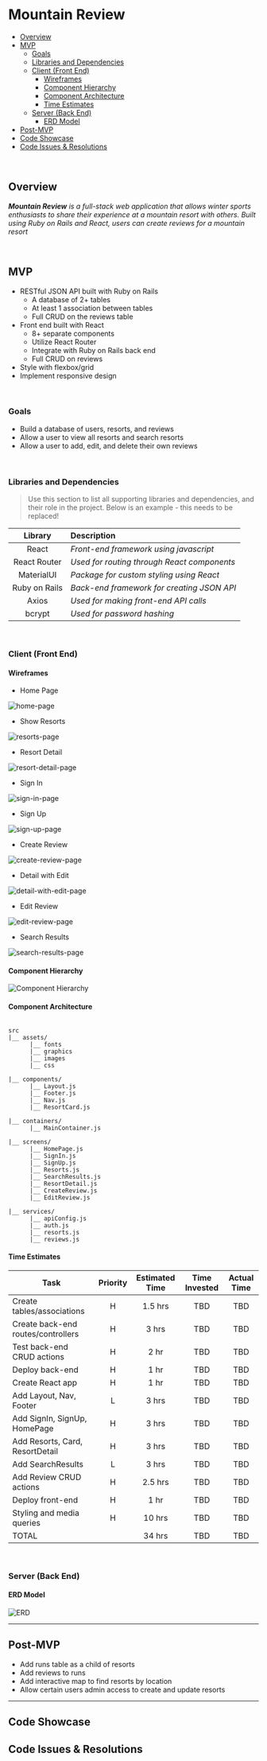 # Mountain Review

- [Overview](#overview)
- [MVP](#mvp)
  - [Goals](#goals)
  - [Libraries and Dependencies](#libraries-and-dependencies)
  - [Client (Front End)](#client-front-end)
    - [Wireframes](#wireframes)
    - [Component Hierarchy](#component-hierarchy)
    - [Component Architecture](#component-architecture)
    - [Time Estimates](#time-estimates)
  - [Server (Back End)](#server-back-end)
    - [ERD Model](#erd-model)
- [Post-MVP](#post-mvp)
- [Code Showcase](#code-showcase)
- [Code Issues & Resolutions](#code-issues--resolutions)

<br>

## Overview

_**Mountain Review** is a full-stack web application that allows winter sports enthusiasts to share their experience at a mountain resort with others. Built using Ruby on Rails and React, users can create reviews for a mountain resort_


<br>

## MVP

- RESTful JSON API built with Ruby on Rails
	- A database of 2+ tables
	- At least 1 association between tables
	- Full CRUD on the reviews table
- Front end built with React
	- 8+ separate components
	- Utilize React Router
	- Integrate with Ruby on Rails back end
	- Full CRUD on reviews
- Style with flexbox/grid
- Implement responsive design


<br>

### Goals

- Build a database of users, resorts, and reviews
- Allow a user to view all resorts and search resorts
- Allow a user to add, edit, and delete their own reviews

<br>

### Libraries and Dependencies

> Use this section to list all supporting libraries and dependencies, and their role in the project. Below is an example - this needs to be replaced!

|     Library      | Description                                |
| :--------------: | :----------------------------------------- |
|      React       | _Front-end framework using javascript_     |
|   React Router   | _Used for routing through React components_|
|    MaterialUI    | _Package for custom styling using React_ 	|
|   Ruby on Rails  | _Back-end framework for creating JSON API_ |
|     Axios        | _Used for making front-end API calls_ 		|
|     bcrypt       | _Used for password hashing_ 				|

<br>

### Client (Front End)

#### Wireframes

- Home Page

![home-page](assets/home-page)

- Show Resorts

![resorts-page](assets/resorts-page)

- Resort Detail

![resort-detail-page](assets/resort-detail-page)

- Sign In

![sign-in-page](assets/sign-in-page)

- Sign Up

![sign-up-page](assets/sign-up-page)

- Create Review

![create-review-page](assets/create-review-page)

- Detail with Edit

![detail-with-edit-page](assets/detail-with-edit-page)

- Edit Review

![edit-review-page](assets/edit-review-page)

- Search Results

![search-results-page](assets/search-results-page)



#### Component Hierarchy

![Component Hierarchy](assets/component-hierarchy.png)

#### Component Architecture

``` structure

src
|__ assets/
      |__ fonts
      |__ graphics
      |__ images
      |__ css

|__ components/
      |__ Layout.js
      |__ Footer.js
      |__ Nav.js
      |__ ResortCard.js

|__ containers/
      |__ MainContainer.js

|__ screens/
      |__ HomePage.js
      |__ SignIn.js
      |__ SignUp.js
      |__ Resorts.js
      |__ SearchResults.js
      |__ ResortDetail.js
      |__ CreateReview.js
      |__ EditReview.js

|__ services/
	  |__ apiConfig.js
	  |__ auth.js
	  |__ resorts.js
	  |__ reviews.js

```

#### Time Estimates


| Task                | Priority | Estimated Time | Time Invested | Actual Time |
| ------------------- | :------: | :------------: | :-----------: | :---------: |
| Create tables/associations    	 |    H     |     1.5 hrs      |     TBD     |     TBD     |
| Create back-end routes/controllers |    H     |     3 hrs      |     TBD    |     TBD     |
| Test back-end CRUD actions 		 |    H     |     2 hr     |     TBD    |     TBD     |
| Deploy back-end   				 |    H     |     1 hr      |     TBD   |     TBD     |
| Create React app 					 |    H     |     1 hr      |     TBD     |     TBD     |
| Add Layout, Nav, Footer    		 |    L     |     3 hrs      |     TBD    |     TBD     |
| Add SignIn, SignUp, HomePage 	 	 |    H     |     3 hrs      |     TBD    |     TBD     |
| Add Resorts, Card, ResortDetail    |    H     |     3 hrs      |     TBD    |     TBD     |
| Add SearchResults  				 |    L     |     3 hrs      |     TBD    |     TBD     |
| Add Review CRUD actions  			 |    H     |     2.5 hrs      |     TBD    |     TBD     |
| Deploy front-end 					 |    H     |     1 hr      |     TBD    |     TBD     |
| Styling and media queries 		 |    H     |     10 hrs      |    TBD     |     TBD     |
| TOTAL               				 |          |     34 hrs     |     TBD     |     TBD     |

<br>

### Server (Back End)

#### ERD Model

![ERD](assets/ERD.png)
<br>

***

## Post-MVP

- Add runs table as a child of resorts
- Add reviews to runs
- Add interactive map to find resorts by location
- Allow certain users admin access to create and update resorts

***

## Code Showcase



## Code Issues & Resolutions


